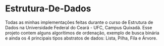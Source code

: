 # Estrutura-De-Dados
Todas as minhas implementações feitas durante o curso de Estrutura de Dados na Universidade Federal do Ceará - UFC, Campus Quixadá. Esse projeto contem alguns algorítimos de ordenação, exemplo de busca binária e ainda os 4 principais tipos abstratos de dados: Lista, Pilha, Fila e Árvore.
